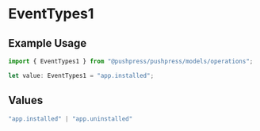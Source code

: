 # EventTypes1

## Example Usage

```typescript
import { EventTypes1 } from "@pushpress/pushpress/models/operations";

let value: EventTypes1 = "app.installed";
```

## Values

```typescript
"app.installed" | "app.uninstalled"
```